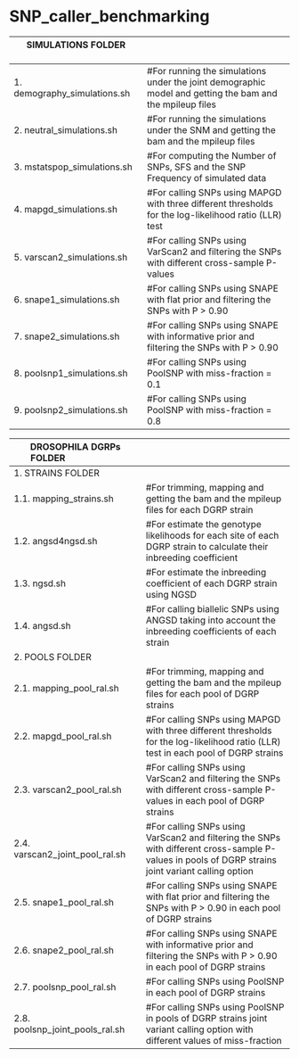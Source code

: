 # SNP_caller_benchmarking

| SIMULATIONS FOLDER &nbsp;&nbsp;&nbsp;&nbsp;&nbsp;&nbsp;&nbsp;&nbsp;&nbsp;&nbsp;&nbsp;&nbsp;&nbsp;&nbsp;&nbsp;&nbsp;&nbsp;&nbsp;&nbsp;&nbsp;&nbsp;&nbsp; |  | 
| ---  | --- |
| 1. demography_simulations.sh | #For running the simulations under the joint demographic model and getting the bam and the mpileup files |   
| 2. neutral_simulations.sh | #For running the simulations under the SNM and getting the bam and the mpileup files |
| 3. mstatspop_simulations.sh | #For computing the Number of SNPs, SFS and the SNP Frequency of simulated data | 
| 4. mapgd_simulations.sh | #For calling SNPs using MAPGD with three different thresholds for the log-likelihood ratio (LLR) test | 
| 5. varscan2_simulations.sh | #For calling SNPs using VarScan2 and filtering the SNPs with different cross-sample P-values |  
| 6. snape1_simulations.sh | #For calling SNPs using SNAPE with flat prior and filtering the SNPs with P > 0.90 |  
| 7. snape2_simulations.sh | #For calling SNPs using SNAPE with informative prior and filtering the SNPs with P > 0.90 |   
| 8. poolsnp1_simulations.sh | #For calling SNPs using PoolSNP with miss-fraction = 0.1 |   
| 9. poolsnp2_simulations.sh | #For calling SNPs using PoolSNP with miss-fraction = 0.8 |   

| DROSOPHILA DGRPs FOLDER &nbsp;&nbsp;&nbsp;&nbsp;&nbsp;&nbsp;&nbsp;&nbsp;&nbsp;&nbsp;&nbsp;&nbsp;&nbsp;&nbsp;&nbsp;&nbsp;&nbsp;&nbsp;&nbsp;&nbsp;&nbsp;&nbsp; | |
| ---  | --- | 
| 1. STRAINS FOLDER | | 
| 1.1. mapping_strains.sh | #For trimming, mapping and getting the bam and the mpileup files for each DGRP strain | 
| 1.2. angsd4ngsd.sh | #For estimate the genotype likelihoods for each site of each DGRP strain to calculate their inbreeding coefficient |  
| 1.3. ngsd.sh | #For estimate the inbreeding coefficient of each DGRP strain using NGSD |  
| 1.4. angsd.sh | #For calling biallelic SNPs using ANGSD taking into account the inbreeding coefficients of each strain |   
| 2. POOLS FOLDER | | 
| 2.1. mapping_pool_ral.sh | #For trimming, mapping and getting the bam and the mpileup files for each pool of DGRP strains | 
| 2.2. mapgd_pool_ral.sh | #For calling SNPs using MAPGD with three different thresholds for the log-likelihood ratio (LLR) test in each pool of DGRP strains |  
| 2.3. varscan2_pool_ral.sh | #For calling SNPs using VarScan2 and filtering the SNPs with different cross-sample P-values in each pool of DGRP strains |  
| 2.4. varscan2_joint_pool_ral.sh | #For calling SNPs using VarScan2 and filtering the SNPs with different cross-sample P-values in pools of DGRP strains joint variant calling option |  
| 2.5. snape1_pool_ral.sh | #For calling SNPs using SNAPE with flat prior and filtering the SNPs with P > 0.90 in each pool of DGRP strains |  						
| 2.6. snape2_pool_ral.sh | #For calling SNPs using SNAPE with informative prior and filtering the SNPs with P > 0.90 in each pool of DGRP strains  | 
| 2.7. poolsnp_pool_ral.sh | #For calling SNPs using PoolSNP in each pool of DGRP strains |  
| 2.8. poolsnp_joint_pools_ral.sh | #For calling SNPs using PoolSNP in pools of DGRP strains joint variant calling option with different values of miss-fraction |  
